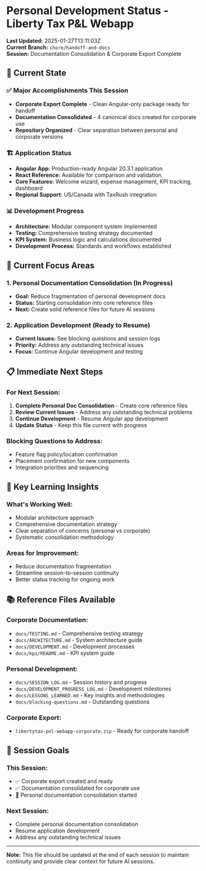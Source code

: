 # Personal Development Status - Liberty Tax P&L Webapp

**Last Updated:** 2025-01-27T13:11:03Z  
**Current Branch:** `chore/handoff-and-docs`  
**Session:** Documentation Consolidation & Corporate Export Complete

## 🎯 **Current State**

### **✅ Major Accomplishments This Session**

- **Corporate Export Complete** - Clean Angular-only package ready for handoff
- **Documentation Consolidated** - 4 canonical docs created for corporate use
- **Repository Organized** - Clear separation between personal and corporate versions

### **🏗️ Application Status**

- **Angular App:** Production-ready Angular 20.3.1 application
- **React Reference:** Available for comparison and validation
- **Core Features:** Welcome wizard, expense management, KPI tracking, dashboard
- **Regional Support:** US/Canada with TaxRush integration

### **📊 Development Progress**

- **Architecture:** Modular component system implemented
- **Testing:** Comprehensive testing strategy documented
- **KPI System:** Business logic and calculations documented
- **Development Process:** Standards and workflows established

## 🔄 **Current Focus Areas**

### **1. Personal Documentation Consolidation** (In Progress)

- **Goal:** Reduce fragmentation of personal development docs
- **Status:** Starting consolidation into core reference files
- **Next:** Create solid reference files for future AI sessions

### **2. Application Development** (Ready to Resume)

- **Current Issues:** See blocking questions and session logs
- **Priority:** Address any outstanding technical issues
- **Focus:** Continue Angular development and testing

## 📋 **Immediate Next Steps**

### **For Next Session:**

1. **Complete Personal Doc Consolidation** - Create core reference files
2. **Review Current Issues** - Address any outstanding technical problems
3. **Continue Development** - Resume Angular app development
4. **Update Status** - Keep this file current with progress

### **Blocking Questions to Address:**

- Feature flag policy/location confirmation
- Placement confirmation for new components
- Integration priorities and sequencing

## 🧠 **Key Learning Insights**

### **What's Working Well:**

- Modular architecture approach
- Comprehensive documentation strategy
- Clear separation of concerns (personal vs corporate)
- Systematic consolidation methodology

### **Areas for Improvement:**

- Reduce documentation fragmentation
- Streamline session-to-session continuity
- Better status tracking for ongoing work

## 📚 **Reference Files Available**

### **Corporate Documentation:**

- `docs/TESTING.md` - Comprehensive testing strategy
- `docs/ARCHITECTURE.md` - System architecture guide
- `docs/DEVELOPMENT.md` - Development processes
- `docs/kpi/README.md` - KPI system guide

### **Personal Development:**

- `docs/SESSION_LOG.md` - Session history and progress
- `docs/DEVELOPMENT_PROGRESS_LOG.md` - Development milestones
- `docs/LESSONS_LEARNED.md` - Key insights and methodologies
- `docs/blocking-questions.md` - Outstanding questions

### **Corporate Export:**

- `libertytax-pnl-webapp-corporate.zip` - Ready for corporate handoff

## 🎯 **Session Goals**

### **This Session:**

- ✅ Corporate export created and ready
- ✅ Documentation consolidated for corporate use
- 🔄 Personal documentation consolidation started

### **Next Session:**

- Complete personal documentation consolidation
- Resume application development
- Address any outstanding technical issues

---

**Note:** This file should be updated at the end of each session to maintain continuity and provide clear context for future AI sessions.
